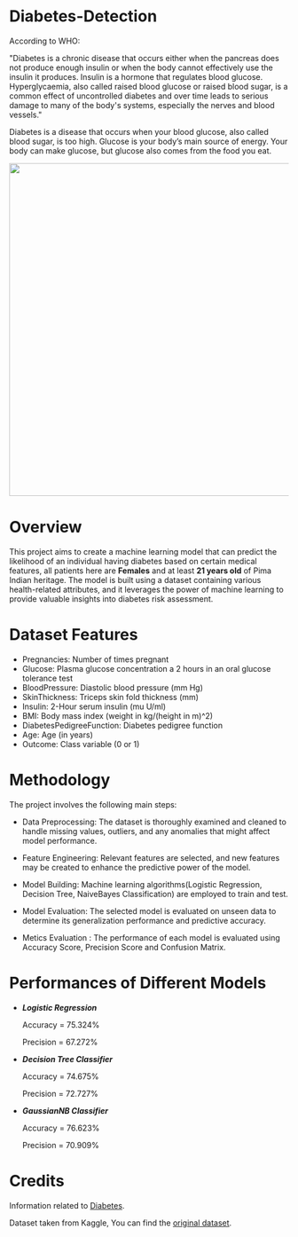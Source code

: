 # Diabetes-Detection

According to WHO:

"Diabetes is a chronic disease that occurs either when the pancreas does not produce enough insulin or when the body cannot effectively use the insulin it produces. 
Insulin is a hormone that regulates blood glucose. Hyperglycaemia, also called raised blood glucose or raised blood sugar, is a common effect of uncontrolled diabetes and over time leads to serious damage to many of the body's systems, especially the nerves and blood vessels."

Diabetes is a disease that occurs when your blood glucose, also called blood sugar, is too high. Glucose is your body’s main source of energy. Your body can make glucose, but glucose also comes from the food you eat.
<p align="center">
    <img width="600" src="https://github.com/Manzoor-22/Diabetes-Detection/assets/110250967/d8d63568-db0f-4665-bc60-9f3c52f0e084">
</p>


# Overview
This project aims to create a machine learning model that can predict the likelihood of an individual having diabetes based on certain medical features, all patients here are **Females** and at least **21 years old** of Pima Indian heritage. The model is built using a dataset containing various health-related attributes, and it leverages the power of machine learning to provide valuable insights into diabetes risk assessment.

# Dataset Features
- Pregnancies: Number of times pregnant
- Glucose: Plasma glucose concentration a 2 hours in an oral glucose tolerance test
- BloodPressure: Diastolic blood pressure (mm Hg)
- SkinThickness: Triceps skin fold thickness (mm)
- Insulin: 2-Hour serum insulin (mu U/ml)
- BMI: Body mass index (weight in kg/(height in m)^2)
- DiabetesPedigreeFunction: Diabetes pedigree function
- Age: Age (in years)
- Outcome: Class variable (0 or 1)

# Methodology
The project involves the following main steps:

- Data Preprocessing: The dataset is thoroughly examined and cleaned to handle missing values, outliers, and any anomalies that might affect model performance.

- Feature Engineering: Relevant features are selected, and new features may be created to enhance the predictive power of the model.

- Model Building: Machine learning algorithms(Logistic Regression, Decision Tree, NaiveBayes Classification) are employed to train and test.

- Model Evaluation: The selected model is evaluated on unseen data to determine its generalization performance and predictive accuracy.

- Metics Evaluation : The performance of each model is evaluated using Accuracy Score, Precision Score and Confusion Matrix.

# Performances of Different Models

- ***Logistic Regression***
  
  Accuracy = 75.324%
  
  Precision = 67.272%

- ***Decision Tree Classifier***

  Accuracy = 74.675%

  Precision = 72.727%

- ***GaussianNB Classifier***

  Accuracy = 76.623%

  Precision = 70.909%

# Credits
Information related to [Diabetes](https://www.who.int/news-room/fact-sheets/detail/diabetes).

Dataset taken from Kaggle, You can find the [original dataset](https://www.kaggle.com/datasets/mathchi/diabetes-data-set).
